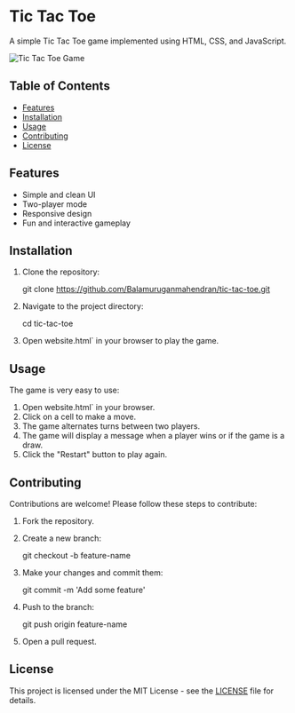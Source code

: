 # Tic Tac Toe

A simple Tic Tac Toe game implemented using HTML, CSS, and JavaScript.

![Tic Tac Toe Game](https://github.com/Balamuruganmahendran/PRODIGY_WD_03/assets/140877546/644b4b95-069f-4a52-9bd5-46f55a7c2324)


## Table of Contents

- [Features](#features)
- [Installation](#installation)
- [Usage](#usage)
- [Contributing](#contributing)
- [License](#license)


## Features

- Simple and clean UI
- Two-player mode
- Responsive design
- Fun and interactive gameplay

## Installation

1. Clone the repository:

    git clone https://github.com/Balamuruganmahendran/tic-tac-toe.git


2. Navigate to the project directory:

  
   cd tic-tac-toe


3. Open website.html` in your browser to play the game.

## Usage

The game is very easy to use:

1. Open website.html` in your browser.
2. Click on a cell to make a move.
3. The game alternates turns between two players.
4. The game will display a message when a player wins or if the game is a draw.
5. Click the "Restart" button to play again.

## Contributing

Contributions are welcome! Please follow these steps to contribute:

1. Fork the repository.
2. Create a new branch:


   git checkout -b feature-name
 

3. Make your changes and commit them:


   git commit -m 'Add some feature'


4. Push to the branch:


   git push origin feature-name


5. Open a pull request.

## License

This project is licensed under the MIT License - see the [LICENSE](LICENSE) file for details.


